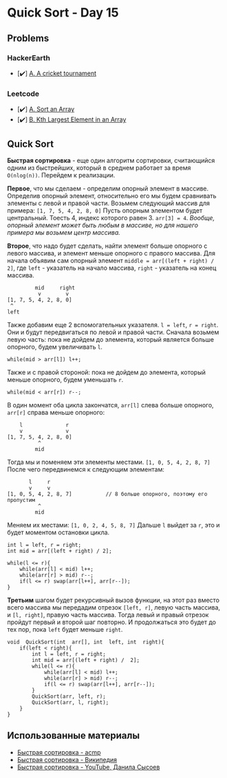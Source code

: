 # Quick Sort - Day 15

## Problems

### HackerEarth
- [✔️] [A. A cricket tournament](https://www.hackerearth.com/practice/algorithms/sorting/quick-sort/practice-problems/algorithm/chef-and-chefa-a5c8800a/)

### Leetcode

- [✔️] [A. Sort an Array](https://leetcode.com/problems/sort-an-array/)
- [✔️] [B. Kth Largest Element in an Array](https://leetcode.com/problems/kth-largest-element-in-an-array/submissions/)


## Quick Sort

**Быстрая сортировка** - еще один алгоритм сортировки, считающийся одним из быстрейших, который в среднем работает за время `O(nlog(n))`. Перейдем к реализации.

**Первое**, что мы сделаем - определим опорный элемент в массиве. Определив опорный элемент, относительно его мы будем сравнивать элементы с левой и правой части. Возьмем следующий массив для примера:
`[1, 7, 5, 4, 2, 8, 0]`
Пусть опорным элементом будет центральный. Тоесть 4, индекс которого равен 3. `arr[3] = 4`. 
*Вообще, опорный элемент может быть любым в массиве, но для нашего примера мы возьмем центр массива.*

**Второе**, что надо будет сделать, найти элемент больше опорного с левого массива, и элемент меньше опорного с правого массива. Для начала объявим сам опорный элемент `middle = arr[(left + right) / 2]`, где `left` - указатель на начало массива, `right` - указатель на конец массива. 
```
		 mid	 right
		  v	       v
[1, 7, 5, 4, 2, 8, 0]
 ^
left
```
Также добавим еще 2 вспомогательных указателя. `l = left`, `r = right`.  Они и будут передвигаться по левой и правой части. 
Сначала возьмем левую часть: пока не дойдем до элемента, который является больше опорного, будем увеличивать `l`.
```
while(mid > arr[l]) l++;
```
Также и с правой стороной: пока не дойдем до элемента, который меньше опорного, будем уменьшать `r`.
```
while(mid < arr[r]) r--;
```
В один момент оба цикла закончатся, `arr[l]` слева больше опорного, `arr[r]` справа меньше опорного:
```
    l			   r
    v			   v
[1, 7, 5, 4, 2, 8, 0]
		  ^
		 mid
```
Тогда мы и поменяем эти элементы местами.
`[1, 0, 5, 4, 2, 8, 7]`
После чего передвинемся к следующим элементам:
```
       l     r
       v	 v
[1, 0, 5, 4, 2, 8, 7]			// 8 больше опорного, поэтому его пропустим
		  ^
		 mid
```

Меняем их местами: `[1, 0, 2, 4, 5, 8, 7]`
Дальше `l` выйдет за `r`, это и будет моментом остановки цикла.
```
int l = left, r = right;
int mid = arr[(left + right) / 2];

while(l <= r){
	while(arr[l] < mid) l++;
	while(arr[r] > mid) r--;
	if(l <= r) swap(arr[l++], arr[r--]);
}
```

**Третьим** шагом будет рекурсивный вызов функции, на этот раз вместо всего массива мы передадим отрезок `[left, r]`, левую часть массива, и `[l, right]`, правую часть массива. Тогда левый и правый отрезок пройдут первый и второй шаг повторно. И продолжаться это будет до тех пор, пока `left` будет меньше `right`.

```
void  QuickSort(int  arr[], int  left, int  right){
	if(left < right){
		int l = left, r = right;
		int mid = arr[(left + right) /  2];
		while(l <= r){
			while(arr[l] < mid) l++;
			while(arr[r] > mid) r--;
			if(l <= r) swap(arr[l++], arr[r--]);
		}
		QuickSort(arr, left, r);
		QuickSort(arr, l, right);
	}
}
```

## Использованные материалы
- [Быстрая сортировка - acmp](https://acmp.ru/asp/do/index.asp?main=topic&id_course=1&id_section=7&id_topic=119)
- [Быстрая сортировка - Википедия](https://ru.wikipedia.org/wiki/Быстрая_сортировка)
- [Быстрая сортировка - YouTube, Данила Сысоев](https://www.youtube.com/watch?v=9wqFEyeu3D8)